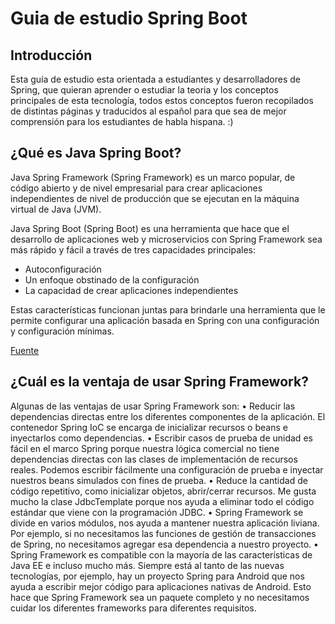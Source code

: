 # Guia de estudio Spring Boot


## Introducción

Esta guía de estudio esta orientada a estudiantes y desarrolladores de Spring, que quieran aprender o estudiar la teoria y los conceptos principales de esta tecnología, todos estos conceptos fueron recopilados de distintas páginas y traducidos al español para que sea de mejor comprensión para los estudiantes de habla hispana. :)


## ¿Qué es Java Spring Boot?
Java Spring Framework (Spring Framework) es un marco popular, de código abierto y de nivel empresarial para crear aplicaciones independientes de nivel de producción que se ejecutan en la máquina virtual de Java (JVM).

Java Spring Boot (Spring Boot) es una herramienta que hace que el desarrollo de aplicaciones web y microservicios con Spring Framework sea más rápido y fácil a través de tres capacidades principales:

- Autoconfiguración
- Un enfoque obstinado de la configuración
- La capacidad de crear aplicaciones independientes

Estas características funcionan juntas para brindarle una herramienta que le permite configurar una aplicación basada en Spring con una configuración y configuración mínimas.

[Fuente](https://www.ibm.com/cloud/learn/java-spring-boot)


## ¿Cuál es la ventaja de usar Spring Framework?
Algunas de las ventajas de usar Spring Framework son:
•	Reducir las dependencias directas entre los diferentes componentes de la aplicación. El contenedor Spring IoC se encarga de inicializar recursos o beans e inyectarlos como dependencias.
•	Escribir casos de prueba de unidad es fácil en el marco Spring porque nuestra lógica comercial no tiene dependencias directas con las clases de implementación de recursos reales. Podemos escribir fácilmente una configuración de prueba e inyectar nuestros beans simulados con fines de prueba.
•	Reduce la cantidad de código repetitivo, como inicializar objetos, abrir/cerrar recursos. Me gusta mucho la clase JdbcTemplate porque nos ayuda a eliminar todo el código estándar que viene con la programación JDBC.
•	Spring Framework se divide en varios módulos, nos ayuda a mantener nuestra aplicación liviana. Por ejemplo, si no necesitamos las funciones de gestión de transacciones de Spring, no necesitamos agregar esa dependencia a nuestro proyecto.
•	Spring Framework es compatible con la mayoría de las características de Java EE e incluso mucho más. Siempre está al tanto de las nuevas tecnologías, por ejemplo, hay un proyecto Spring para Android que nos ayuda a escribir mejor código para aplicaciones nativas de Android. Esto hace que Spring Framework sea un paquete completo y no necesitamos cuidar los diferentes frameworks para diferentes requisitos.
